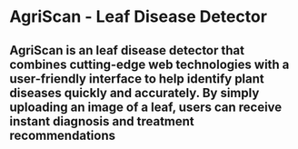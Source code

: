 # AgriScan - Leaf Disease Detector
## AgriScan is an leaf disease detector that combines cutting-edge web technologies with a user-friendly interface to help identify plant diseases quickly and accurately. By simply uploading an image of a leaf, users can receive instant diagnosis and treatment recommendations
